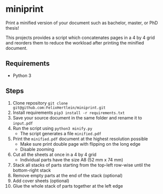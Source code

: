 # miniprint
Print a minified version of your document such as bachelor, master, or PhD thesis!

This projects provides a script which concatenates pages in a 4 by 4 grid and reorders them to reduce the workload after printing the minified document.





## Requirements

- Python 3

## Steps

1. Clone repository `git clone git@github.com:FelixHertlein/miniprint.git`
2. Install requirements  `pip3 install -r requirements.txt`
3. Save your source document in the same folder and rename it to `input.pdf`
4. Run the script using `python3 minify.py`
   - The script generates a file `minified.pdf`
5. Print the `minified.pdf` document at the highest resolution possible
   - Make sure print double page with flipping on the long edge
   - Disable zooming
6. Cut all the sheets at once in a 4 by 4 grid
   - Individual parts have the size A8 (52 mm x 74 mm)
7. Stack all stacks of parts starting from the top-left row-wise until the bottom-right stack
8. Remove empty parts at the end of the stack (optional)
9. Add cover sheets (optional)
10. Glue the whole stack of parts together at the left  edge